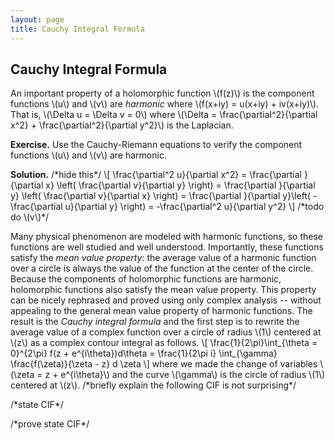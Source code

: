 ```yaml
---
layout: page
title: Cauchy Integral Formula
---
```


## Cauchy Integral Formula

An important property of a holomorphic function \\(f(z)\\) is the component functions \\(u\\) and \\(v\\) are *harmonic* where \\(f(x+iy) = u(x+iy) + iv(x+iy)\\). That is, \\(\Delta u = \Delta v = 0\\) where \\(\Delta = \frac{\partial^2}{\partial x^2} + \frac{\partial^2}{\partial y^2}\\) is the Laplacian. 

**Exercise.** Use the Cauchy-Riemann equations to verify the component functions \\(u\\) and \\(v\\) are harmonic.

**Solution.** /\*hide this\*/ 
\\[
    \frac{\partial^2 u}{\partial x^2} 
    = \frac{\partial }{\partial x} \left( \frac{\partial v}{\partial y} \right) 
    = \frac{\partial }{\partial y} \left( \frac{\partial v}{\partial x} \right) 
    = \frac{\partial }{\partial y}\left( -\frac{\partial u}{\partial y} \right)
    = -\frac{\partial^2 u}{\partial y^2}
\\]
/\*todo do \\(v\\)\*/

Many physical phenomenon are modeled with harmonic functions, so these functions are well studied and well understood. Importantly, these functions satisfy the *mean value property*: the average value of a harmonic function over a circle is always the value of the function at the center of the circle. Because the components of holomorphic functions are harmonic, holomorphic functions also satisfy the mean value property. This property can be nicely rephrased and proved using only complex analysis -- without appealing to the general mean value property of harmonic functions. The result is the *Cauchy integral formula* and the first step is to rewrite the average value of a complex function over a circle of radius \\(1\\) centered at \\(z\\) as a complex contour integral as follows.
\\[
    \frac{1}{2\pi}\int_{\theta = 0}^{2\pi} f(z + e^{i\theta})d\theta = \frac{1}{2\pi i} \int\_{\gamma} \frac{f(\zeta)}{\zeta - z} d \zeta
\\]
where we made the change of variables \\(\zeta = z + e^{i\theta}\\) and the curve \\(\gamma\\) is the circle of radius \\(1\\) centered at \\(z\\). /\*briefly explain the following CIF is not surprising\*/

/\*state CIF\*/

/\*prove state CIF\*/
